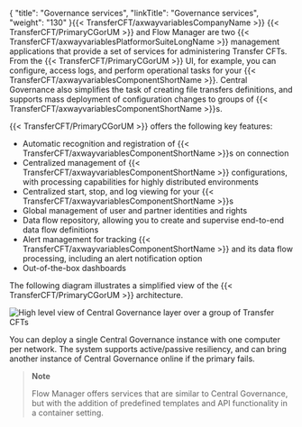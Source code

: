 {
    "title": "Governance services",
    "linkTitle": "Governance services",
    "weight": "130"
}{{< TransferCFT/axwayvariablesCompanyName  >}} {{< TransferCFT/PrimaryCGorUM  >}} and Flow Manager are two {{< TransferCFT/axwayvariablesPlatformorSuiteLongName  >}} management applications that provide a set of services for administering Transfer CFTs. From the {{< TransferCFT/PrimaryCGorUM  >}} UI, for example, you can configure, access logs, and perform operational tasks for your {{< TransferCFT/axwayvariablesComponentShortName  >}}. Central Governance also simplifies the task of creating file transfers definitions, and supports mass deployment of configuration changes to groups of {{< TransferCFT/axwayvariablesComponentShortName  >}}s.

{{< TransferCFT/PrimaryCGorUM  >}} offers the following key features:

- Automatic recognition and registration of {{< TransferCFT/axwayvariablesComponentShortName >}}s on connection
- Centralized management of {{< TransferCFT/axwayvariablesComponentShortName >}} configurations, with processing capabilities for highly distributed environments
- Centralized start, stop, and log viewing for your {{< TransferCFT/axwayvariablesComponentShortName >}}s
- Global management of user and partner identities and rights
- Data flow repository, allowing you to create and supervise end-to-end data flow definitions
- Alert management for tracking {{< TransferCFT/axwayvariablesComponentShortName >}} and its data flow processing, including an alert notification option
- Out-of-the-box dashboards

The following diagram illustrates a simplified view of the {{< TransferCFT/PrimaryCGorUM  >}} architecture.

![High level view of Central Governance layer over a group of Transfer CFTs](/Images/TransferCFT/2013_g_CG_architecture_draft1.png)

You can deploy a single Central Governance instance with one computer per network. The system supports active/passive resiliency, and can bring another instance of Central Governance online if the primary fails.

> **Note**
>
> Flow Manager offers services that are similar to Central Governance, but with the addition of predefined templates and API functionality in a container setting.
